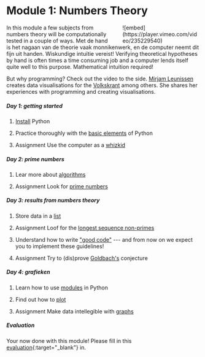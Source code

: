# Module 1: Numbers Theory

<div class="pull-right" style="width: 40%; float:right; margin-left: 2em;">
![embed](https://player.vimeo.com/video/235229540)
</div>

In this module a few subjects from numbers theory will be computationally tested in a couple of ways.
Met de hand is het nagaan van de theorie vaak monnikenwerk, en de computer neemt dit fijn uit handen. Wiskundige intuïtie vereist!
Verifying theoretical hypotheses by hand is often times a time consuming job and a computer lends itself quite well to this purpose. Mathematical intuition required!

But why programming? Check out the video to the side. [Mirjam Leunissen](http://www.dutchdatadesign.nl) creates data visualisations for the [Volkskrant](https://www.volkskrant.nl/kijkverder/2015/klimaatkennis/) among others. She shares her experiences with programming and creating visualisations.

##### Day 1: getting started

1. [Install](/reference/installation) Python

2. Practice thoroughly with the [basic elements](/python/basics) of Python

3. <span class="badge badge-primary">Assignment</span> Use the computer as a [whizkid](/numbers/whizkid)

##### Day 2: prime numbers

1. Lear more about [algorithms](/python/algorithms)

3. <span class="badge badge-primary">Assignment</span> Look for [prime numbers](/numbers/primes)

##### Day 3: results from numbers theory

1. Store data in a [list](/python/lists)

2. <span class="badge badge-primary">Assignment</span> Loof for the [longest sequence non-primes](/numbers/sequence)

3. Understand how to write ["good code"](/reference/styleguide) --- and from now on we expect you to implement these guidelines!

4. <span class="badge badge-primary">Assignment</span> Try to (dis)prove [Goldbach's](/numbers/goldbach) conjecture

##### Day 4: grafieken

1. Learn how to use [modules](/python/modules) in Python

2. Find out how to [plot](/resources/plot)

3. <span class="badge badge-primary">Assignment</span> Make data intellegible with [graphs](/numbers/graphs)

##### Evaluation

Your now done with this module! Please fill in this [evaluation](https://goo.gl/forms/gwRSgA3bBnpcAkME2){:target="_blank"} in.
